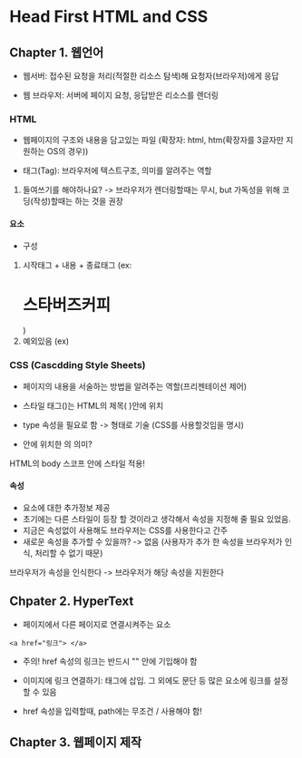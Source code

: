Head First HTML and CSS
========================

## Chapter 1. 웹언어

* 웹서버: 접수된 요청을 처리(적절한 리소스 탐색)해 요청자(브라우저)에게 응답

* 웹 브라우저: 서버에 페이지 요청, 응답받은 리소스를 렌더링

### HTML
* 웹페이지의 구조와 내용을 담고있는 파일 (확장자: html, htm(확장자를 3글자만 지원하는 OS의 경우))

* 태그(Tag): 브라우저에 텍스트구조, 의미를 알려주는 역할
1. 들여쓰기를 해야하나요? -> 브라우저가 렌더링할때는 무시, but 가독성을 위해 코딩(작성)할때는 하는 것을 권장

#### 요소
* 구성
1. 시작태그 + 내용 + 종료태그 (ex: <h1>스타버즈커피</h1>)
2. 예외있음 (ex) <img>

### CSS (Cascdding Style Sheets)
* 페이지의 내용을 서술하는 방법을 알려주는 역할(프리젠테이션 제어)
* 스타일 태그(<style> </style>)는 HTML의 제목(<head> </head>)안에 위치
* type 속성을 필요로 함 -> <style type="text/css"> </style> 형태로 기술 (CSS를 사용할것임을 명시)

* <style> </style>안에 위치한 <body>의 의미?

HTML의 body 스코프 안에 스타일 적용!

#### 속성
* 요소에 대한 추가정보 제공
* 초기에는 다른 스타일이 등장 할 것이라고 생각해서 속성을 지정해 줄 필요 있었음.
* 지금은 속성없이 사용해도 브라우저는 CSS를 사용한다고 간주
* 새로운 속성을 추가할 수 있을까? -> 없음 (사용자가 추가 한 속성을 브라우저가 인식, 처리할 수 없기 때문)

브라우저가 속성을 인식한다 -> 브라우저가 해당 속성을 지원한다

## Chpater 2. HyperText
* 페이지에서 다른 페이지로 연결시켜주는 요소

```
<a href="링크"> </a>
```

* 주의! href 속성의 링크는 반드시 "" 안에 기입해야 함

* 이미지에 링크 연결하기: <a> 태그에 <img>삽입. 그 외에도 문단 등 많은 요소에 링크를 설정 할 수 있음

* href 속성을 입력할때, path에는 무조건 / 사용해야 함!

## Chapter 3. 웹페이지 제작
